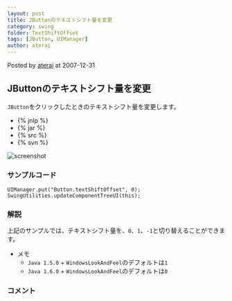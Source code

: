 ```yaml
---
layout: post
title: JButtonのテキストシフト量を変更
category: swing
folder: TextShiftOffset
tags: [JButton, UIManager]
author: aterai
---
```


Posted by [aterai](http://terai.xrea.jp/aterai.html) at 2007-12-31

## JButtonのテキストシフト量を変更
`JButton`をクリックしたときのテキストシフト量を変更します。

- {% jnlp %}
- {% jar %}
- {% src %}
- {% svn %}

<!-- dummy comment line for breaking list -->

![screenshot](http://lh6.ggpht.com/_9Z4BYR88imo/TQTVR92SsdI/AAAAAAAAAnY/_wKFJTNu2oY/s800/TextShiftOffset.png)

### サンプルコード
<pre class="prettyprint"><code>UIManager.put("Button.textShiftOffset", 0);
SwingUtilities.updateComponentTreeUI(this);
</code></pre>

### 解説
上記のサンプルでは、テキストシフト量を、`0`、`1`、`-1`と切り替えることができます。

- メモ
    - `Java 1.5.0` + `WindowsLookAndFeel`のデフォルトは`1`
    - `Java 1.6.0` + `WindowsLookAndFeel`のデフォルトは`0`

<!-- dummy comment line for breaking list -->

### コメント
